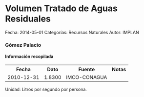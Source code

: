 Volumen Tratado de Aguas Residuales
=====

Fecha: 2014-05-01
Categorías: Recursos Naturales
Autor: IMPLAN

### Gómez Palacio

#### Información recopilada

<table class="table table-hover table-bordered">
  <tr><th>Fecha</th><th>Dato</th><th>Fuente</th><th>Notas</th></tr>
  <tr><td>2010-12-31</td><td>1.8300</td><td>IMCO-CONAGUA</td><td></td></tr>
</table>

Unidad: Litros por segundo por persona.
